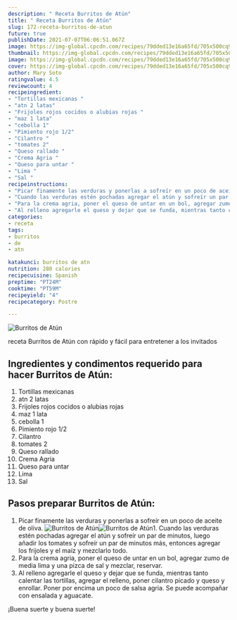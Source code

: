 ```yaml
---
description: " Receta Burritos de Atún"
title: " Receta Burritos de Atún"
slug: 172-receta-burritos-de-atun
future: true
publishDate: 2021-07-07T06:06:51.067Z
image: https://img-global.cpcdn.com/recipes/79dded13e16a65fd/705x500cq90/burritos-de-atun-foto-principal.jpg
thumbnail: https://img-global.cpcdn.com/recipes/79dded13e16a65fd/705x500cq90/burritos-de-atun-foto-principal.jpg
image: https://img-global.cpcdn.com/recipes/79dded13e16a65fd/705x500cq90/burritos-de-atun-foto-principal.jpg
cover: https://img-global.cpcdn.com/recipes/79dded13e16a65fd/705x500cq90/burritos-de-atun-foto-principal.jpg
author: Mary Soto
ratingvalue: 4.5
reviewcount: 4
recipeingredient:
- "Tortillas mexicanas "
- "atn 2 latas"
- "Frijoles rojos cocidos o alubias rojas "
- "maz 1 lata"
- "cebolla 1"
- "Pimiento rojo 1/2"
- "Cilantro "
- "tomates 2"
- "Queso rallado "
- "Crema Agria "
- "Queso para untar "
- "Lima "
- "Sal "
recipeinstructions:
- "Picar finamente las verduras y ponerlas a sofreír en un poco de aceite de oliva."
- "Cuando las verduras estén pochadas agregar el atún y sofreír un par de minutos, luego añadir los tomates y sofreír un par de minutos más, entonces agregar los frijoles y el maíz y mezclarlo todo."
- "Para la crema agria, poner el queso de untar en un bol, agregar zumo de media lima y una pizca de sal y mezclar, reservar."
- "Al relleno agregarle el queso y dejar que se funda, mientras tanto calentar las tortillas, agregar el relleno, poner cilantro picado y queso y enrollar. Poner por encima un poco de salsa agria. Se puede acompañar con ensalada y aguacate."
categories:
- receta
tags:
- burritos
- de
- atn

katakunci: burritos de atn 
nutrition: 280 calories
recipecuisine: Spanish
preptime: "PT24M"
cooktime: "PT59M"
recipeyield: "4"
recipecategory: Postre

---
```



![Burritos de Atún](https://img-global.cpcdn.com/recipes/79dded13e16a65fd/705x500cq90/burritos-de-atun-foto-principal.jpg)

receta Burritos de Atún con rápido y fácil para entretener a los invitados

<!--inarticleads1-->

## Ingredientes y condimentos requerido para hacer Burritos de Atún:

1. Tortillas mexicanas 
1. atn 2 latas
1. Frijoles rojos cocidos o alubias rojas 
1. maz 1 lata
1. cebolla 1
1. Pimiento rojo 1/2
1. Cilantro 
1. tomates 2
1. Queso rallado 
1. Crema Agria 
1. Queso para untar 
1. Lima 
1. Sal 



<!--inarticleads2-->

## Pasos preparar Burritos de Atún:

1. Picar finamente las verduras y ponerlas a sofreír en un poco de aceite de oliva.
<img src="https://img-global.cpcdn.com/steps/82b030cb7cdb4be0/160x128cq70/foto-del-paso-1-de-la-receta-burritos-de-atun.jpg" alt="Burritos de Atún"><img src="https://img-global.cpcdn.com/steps/f56e3b0c9f488715/160x128cq70/foto-del-paso-1-de-la-receta-burritos-de-atun.jpg" alt="Burritos de Atún">1. Cuando las verduras estén pochadas agregar el atún y sofreír un par de minutos, luego añadir los tomates y sofreír un par de minutos más, entonces agregar los frijoles y el maíz y mezclarlo todo.
1. Para la crema agria, poner el queso de untar en un bol, agregar zumo de media lima y una pizca de sal y mezclar, reservar.
1. Al relleno agregarle el queso y dejar que se funda, mientras tanto calentar las tortillas, agregar el relleno, poner cilantro picado y queso y enrollar. Poner por encima un poco de salsa agria. Se puede acompañar con ensalada y aguacate.



¡Buena suerte y buena suerte!

